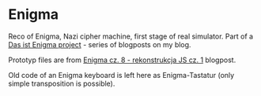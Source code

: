 # Enigma

Reco of Enigma, Nazi cipher machine, first stage of real simulator. Part of a [Das ist Enigma project](https://dygresje.info/blog/enigma) - series of blogposts on my blog.

Prototyp files are from [Enigma cz. 8 - rekonstrukcja JS cz. 1](https://dygresje.info/blog/enigma-js-1) blogpost.

Old code of an Enigma keyboard is left here as Enigma-Tastatur (only simple transposition is possible).
